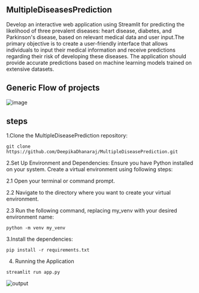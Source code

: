 ## MultipleDiseasesPrediction
Develop an interactive web application using Streamlit for predicting the likelihood of three prevalent diseases: heart disease, diabetes, and Parkinson's disease, based on relevant medical data and user input.The primary objective is to create a user-friendly interface that allows individuals to input their medical information and receive predictions regarding their risk of developing these diseases. The application should provide accurate predictions based on machine learning models trained on extensive datasets.
## Generic Flow of projects

![image](https://github.com/DeepikaDhanaraj/MultipleDiseasePrediction/assets/133857686/fab826c8-aff9-4654-b2be-49f8bf4756bc)
## steps
1.Clone the MultipleDiseasePrediction repository:
```
git clone https://github.com/DeepikaDhanaraj/MultipleDiseasePrediction.git
```
2.Set Up Environment and Dependencies: 
Ensure you have Python installed on your system. Create a virtual environment using following steps:

2.1 Open your terminal or command prompt.

2.2 Navigate to the directory where you want to create your virtual environment.

2.3 Run the following command, replacing my_venv with your desired environment name:

```
python -m venv my_venv
```
3.Install the dependencies:
```
pip install -r requirements.txt
```

4. Running the Application
```
streamlit run app.py
```
![output]()

